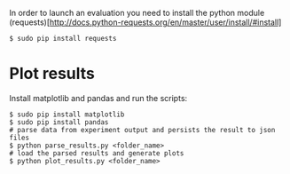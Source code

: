 In order to launch an evaluation you need to install the python module
(requests)[http://docs.python-requests.org/en/master/user/install/#install]

```
$ sudo pip install requests
```

# Plot results

Install matplotlib and pandas and run the scripts:

```
$ sudo pip install matplotlib
$ sudo pip install pandas
# parse data from experiment output and persists the result to json files
$ python parse_results.py <folder_name>
# load the parsed results and generate plots
$ python plot_results.py <folder_name>
```
